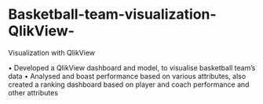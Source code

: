 # Basketball-team-visualization-QlikView-
Visualization with QlikView

•	Developed a QlikView dashboard and model, to visualise basketball team’s data
•	Analysed and boast performance based on various attributes, 
also created a ranking dashboard based on player and coach performance and other attributes
